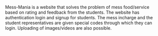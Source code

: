 Mess-Mania is a website that solves the problem of mess food/service based on rating and feedback from the students.
The website has authentication login and signup for students.
The mess incharge and the student representatives are given special codes through which they can login.
Uploading of images/videos are also possible.
